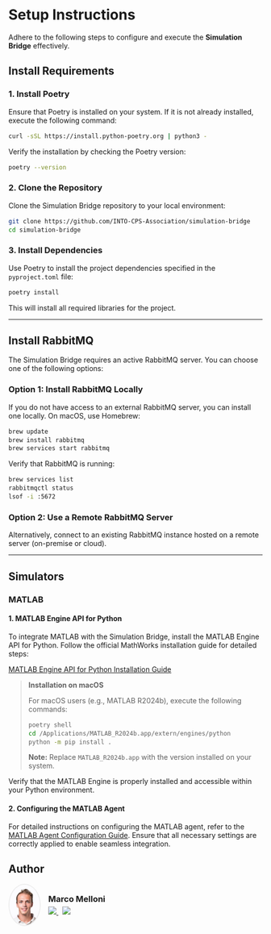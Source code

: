 # Setup Instructions

Adhere to the following steps to configure and execute the **Simulation Bridge** effectively.

## Install Requirements

### 1. Install Poetry

Ensure that Poetry is installed on your system. If it is not already installed, execute the following command:

```bash
curl -sSL https://install.python-poetry.org | python3 -
```

Verify the installation by checking the Poetry version:

```bash
poetry --version
```

### 2. Clone the Repository

Clone the Simulation Bridge repository to your local environment:

```bash
git clone https://github.com/INTO-CPS-Association/simulation-bridge
cd simulation-bridge
```

### 3. Install Dependencies

Use Poetry to install the project dependencies specified in the `pyproject.toml` file:

```bash
poetry install
```

This will install all required libraries for the project.

---

## Install RabbitMQ

The Simulation Bridge requires an active RabbitMQ server. You can choose one of the following options:

### Option 1: Install RabbitMQ Locally

If you do not have access to an external RabbitMQ server, you can install one locally. On macOS, use Homebrew:

```bash
brew update
brew install rabbitmq
brew services start rabbitmq
```

Verify that RabbitMQ is running:

```bash
brew services list
rabbitmqctl status
lsof -i :5672
```

### Option 2: Use a Remote RabbitMQ Server

Alternatively, connect to an existing RabbitMQ instance hosted on a remote server (on-premise or cloud).

---

## Simulators

### MATLAB

#### 1. MATLAB Engine API for Python

To integrate MATLAB with the Simulation Bridge, install the MATLAB Engine API for Python. Follow the official MathWorks installation guide for detailed steps:

[MATLAB Engine API for Python Installation Guide](https://www.mathworks.com/help/matlab/matlab-engine-for-python.html)

> **Installation on macOS**
>
> For macOS users (e.g., MATLAB R2024b), execute the following commands:
>
> ```bash
> poetry shell
> cd /Applications/MATLAB_R2024b.app/extern/engines/python
> python -m pip install .
> ```
>
> **Note:** Replace `MATLAB_R2024b.app` with the version installed on your system.

Verify that the MATLAB Engine is properly installed and accessible within your Python environment.

#### 2. Configuring the MATLAB Agent

For detailed instructions on configuring the MATLAB agent, refer to the [MATLAB Agent Configuration Guide](agents/MATLABagent/README.md). Ensure that all necessary settings are correctly applied to enable seamless integration.

<!-- ### ANYLOGIC Integration

For integrating AnyLogic simulations, ensure that the required AnyLogic libraries and dependencies are properly set up. Follow the official AnyLogic documentation for guidance on configuring your simulation environment. -->

## Author

<div align="left" style="display: flex; align-items: center; gap: 15px;">
  <img src="images/profile.jpg" width="60" style="border-radius: 50%; border: 2px solid #eee;"/>
  <div>
    <h3 style="margin: 0;">Marco Melloni</h3>
    <div style="margin-top: 5px;">
      <a href="https://www.linkedin.com/in/marco-melloni/">
        <img src="https://img.shields.io/badge/LinkedIn-Connect-blue?style=flat-square&logo=linkedin"/>
      </a>
      <a href="https://github.com/marcomelloni" style="margin-left: 8px;">
        <img src="https://img.shields.io/badge/GitHub-Profile-black?style=flat-square&logo=github"/>
      </a>
    </div>
  </div>
</div>
